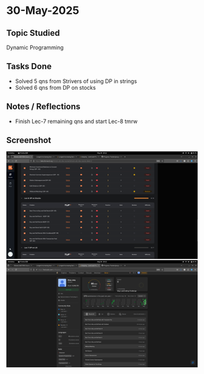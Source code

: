# 30-May-2025

## Topic Studied
Dynamic Programming

## Tasks Done

- Solved 5 qns from Strivers of using DP in strings
- Solved 6 qns from DP on stocks

## Notes / Reflections
- Finish Lec-7 remaining qns and start Lec-8 tmrw

## Screenshot
![Profile Leetcode/Striver](../screenshots/23.1.png)
![Profile Leetcode/Striver](../screenshots/23.2.png)
